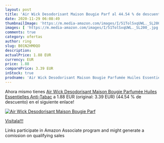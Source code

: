 ```yaml
---
layout: post
title: 'Air Wick Desodorisant Maison Bougie Parf al 44.54 % de descuento'
date: 2020-11-29 06:08:49
thumbnailImage: 'https://m.media-amazon.com/images/I/51TolSxqUWL._SL200_.jpg'
images: [ 'https://m.media-amazon.com/images/I/51TolSxqUWL._SL200_.jpg' ]
comments: true
category: ofertas
author: ring
slug: B01N2HM0QO
description:
actualPrice: 1.88 EUR
currency: EUR
price: 1.88
comparePrice: 3.39 EUR
inStock: true
prodname: 'Air Wick Desodorisant Maison Bougie Parfumée Huiles Essentielles Anti-Tabac'
---
```


Ahora mismo tienes [Air Wick Desodorisant Maison Bougie Parfumée Huiles Essentielles Anti-Tabac](https://www.amazon.fr/dp/B01N2HM0QO/?tag=tolees0d-21) a 1.88 EUR (original: 3.39 EUR) (44.54 %  de descuento) en el siguiente enlace!

[![Air Wick Desodorisant Maison Bougie Parf](https://m.media-amazon.com/images/I/51TolSxqUWL._SL200_.jpg)](https://www.amazon.fr/dp/B01N2HM0QO/?tag=tolees0d-21)

[Visítala!!!](https://www.amazon.fr/dp/B01N2HM0QO/?tag=tolees0d-21)

Links participate in Amazon Associate program and might generate a comission on qualifying sales
